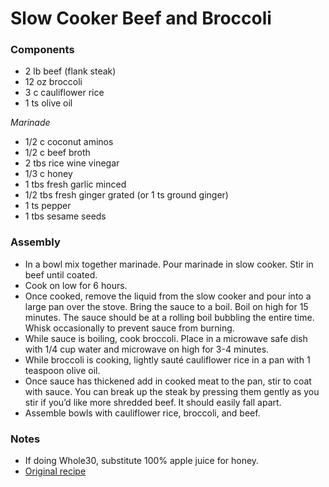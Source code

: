 # Slow Cooker Beef and Broccoli

### Components

* 2 lb beef (flank steak)
* 12 oz broccoli
* 3 c cauliflower rice
* 1 ts olive oil

_Marinade_
* 1/2 c coconut aminos
* 1/2 c beef broth
* 2 tbs rice wine vinegar
* 1/3 c honey
* 1 tbs fresh garlic minced
* 1/2 tbs fresh ginger grated (or 1 ts ground ginger)
* 1 ts pepper
* 1 tbs sesame seeds


### Assembly
* In a bowl mix together marinade. Pour marinade in slow cooker. Stir in beef until coated.
* Cook on low for 6 hours.
* Once cooked, remove the liquid from the slow cooker and pour into a large pan over the stove. Bring the sauce to a boil. Boil on high for 15 minutes. The sauce should be at a rolling boil bubbling the entire time. Whisk occasionally to prevent sauce from burning.
* While sauce is boiling, cook broccoli. Place in a microwave safe dish with 1/4 cup water and microwave on high for 3-4 minutes. 
* While broccoli is cooking, lightly sauté cauliflower rice in a pan with 1 teaspoon olive oil.
* Once sauce has thickened add in cooked meat to the pan, stir to coat with sauce. You can break up the steak by pressing them gently as you stir if you’d like more shredded beef. It should easily fall apart.
* Assemble bowls with cauliflower rice, broccoli, and beef.

### Notes
* If doing Whole30, substitute 100% apple juice for honey.
* [Original recipe](https://thecleaneatingcouple.com/healthy-slow-cooker-beef-and-broccoli/#wprm-recipe-container-11290)
